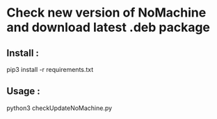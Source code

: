 # Check new version of NoMachine and download latest .deb package

## **Install :**

pip3 install -r requirements.txt

## **Usage :**

python3 checkUpdateNoMachine.py
